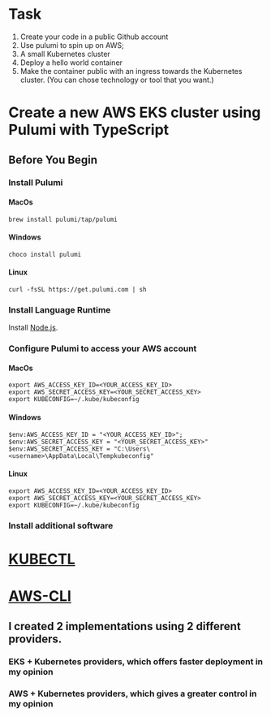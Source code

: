 # Task

1. Create your code in a public Github account
2. Use pulumi to spin up on AWS;
3. A small Kubernetes cluster
4. Deploy a hello world container
5. Make the container public with an ingress towards the Kubernetes cluster. (You can chose technology or tool that you want.)

# Create a new AWS EKS cluster using Pulumi with TypeScript

## Before You Begin
### Install Pulumi
#### MacOs

`brew install pulumi/tap/pulumi`

#### Windows

`choco install pulumi`

#### Linux

`curl -fsSL https://get.pulumi.com | sh`

### Install Language Runtime

Install [Node.js](https://nodejs.org/en/download/).

### Configure Pulumi to access your AWS account
#### MacOs

```
export AWS_ACCESS_KEY_ID=<YOUR_ACCESS_KEY_ID> 
export AWS_SECRET_ACCESS_KEY=<YOUR_SECRET_ACCESS_KEY>
export KUBECONFIG=~/.kube/kubeconfig
```

#### Windows

```
$env:AWS_ACCESS_KEY_ID = "<YOUR_ACCESS_KEY_ID>";
$env:AWS_SECRET_ACCESS_KEY = "<YOUR_SECRET_ACCESS_KEY>"
$env:AWS_SECRET_ACCESS_KEY = "C:\Users\<username>\AppData\Local\Tempkubeconfig"
```

#### Linux

```
export AWS_ACCESS_KEY_ID=<YOUR_ACCESS_KEY_ID>
export AWS_SECRET_ACCESS_KEY=<YOUR_SECRET_ACCESS_KEY>
export KUBECONFIG=~/.kube/kubeconfig
```

### Install additional software
# [KUBECTL](https://kubernetes.io/docs/tasks/tools/install-kubectl-macos/)
# [AWS-CLI](https://docs.aws.amazon.com/cli/latest/userguide/getting-started-install.html)

## I created 2 implementations using 2 different providers.

### EKS + Kubernetes providers, which offers faster deployment in my opinion
### AWS + Kubernetes providers, which gives a greater control in my opinion


